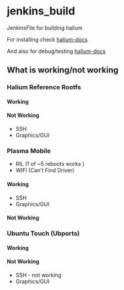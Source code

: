 # jenkins_build

JenkinsFile for building halium

For installing check [halium-docs](https://docs.halium.org/en/latest/porting/install-build/index.html)

And also for debug/testing [halium-docs](https://docs.halium.org/en/latest/porting/debug-build/index.html)

## What is working/not working

### Halium Reference Rootfs

#### Working


#### Not Working

* SSH
* Graphics/GUI

### Plasma Mobile

* RIL (1 of ~5 reboots works )
* WIFI (Can't Find Driver)

#### Working

* SSH
* Graphics/GUI

#### Not Working

### Ubuntu Touch (Ubports)

#### Working

#### Not Working

* SSH - not working
* Graphics/GUI
